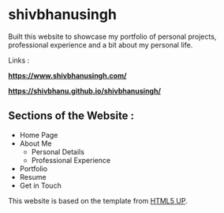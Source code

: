 # shivbhanusingh

Built this website to showcase my portfolio of personal projects, professional experience and a bit about my personal life.


Links : 

**https://www.shivbhanusingh.com/**

**https://shivbhanu.github.io/shivbhanusingh/**


## Sections of the Website : 
- Home Page
- About Me
  - Personal Details
  - Professional Experience
- Portfolio
- Resume
- Get in Touch 




This website is based on the template from [HTML5 UP](https://html5up.net/).
